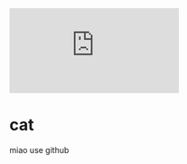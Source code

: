 [![Build Status](https://dev.azure.com/miaolingling/miao0314/_apis/build/status/mly218.cat?branchName=master)](https://dev.azure.com/miaolingling/miao0314/_build/latest?definitionId=1&branchName=master)
# cat
miao use github

